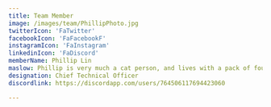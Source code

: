 ```yaml
---
title: Team Member
image: /images/team/PhillipPhoto.jpg
twitterIcon: 'FaTwitter'
facebookIcon: 'FaFacebookF'
instagramIcon: 'FaInstagram'
linkedinIcon: 'FaDiscord'
memberName: Phillip Lin
maslow: Phillip is very much a cat person, and lives with a pack of four cats (and 3 younger siblings). He also enjoys cooking, coding and coffee, and used the latter of the two to make this webpage.
designation: Chief Technical Officer
discordlink: https://discordapp.com/users/764506117694423060

---
```

